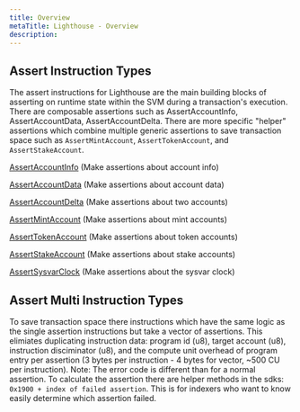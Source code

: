 ```yaml
---
title: Overview
metaTitle: Lighthouse - Overview
description:
---
```


## Assert Instruction Types

The assert instructions for Lighthouse are the main building blocks of asserting on runtime state within the SVM during a transaction's execution. There are composable assertions such as AssertAccountInfo, AssertAccountData, AssertAccountDelta. There are more specific "helper" assertions which combine multiple generic assertions to save transaction space such as `AssertMintAccount`, `AssertTokenAccount`, and `AssertStakeAccount`.

[AssertAccountInfo](/assert/account-info) (Make assertions about account info)

[AssertAccountData](/assert/account-data) (Make assertions about account data)

[AssertAccountDelta](/assert/account-delta) (Make assertions about two accounts)

[AssertMintAccount](/assert/mint-account) (Make assertions about mint accounts)

[AssertTokenAccount](/assert/token-account) (Make assertions about token accounts)

[AssertStakeAccount](/assert/stake-account) (Make assertions about stake accounts)

[AssertSysvarClock](/assert/sysvar-clock) (Make assertions about the sysvar clock)

## Assert Multi Instruction Types

To save transaction space there instructions which have the same logic as the single assertion instructions but take a vector of assertions. This elimiates duplicating instruction data: program id (u8), target account (u8), instruction disciminator (u8), and the compute unit overhead of program entry per assertion (3 bytes per instruction - 4 bytes for vector, ~500 CU per instruction).
Note: The error code is different than for a normal assertion. To calculate the assertion there are helper methods in the sdks: `0x1900 + index of failed assertion`. This is for indexers who want to know easily determine which assertion failed.
